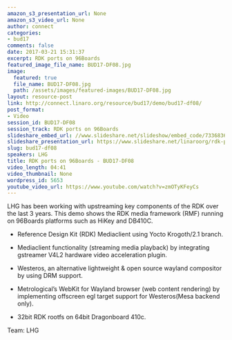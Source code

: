 ```yaml
---
amazon_s3_presentation_url: None
amazon_s3_video_url: None
author: connect
categories:
- bud17
comments: false
date: 2017-03-21 15:31:37
excerpt: RDK ports on 96Boards
featured_image_file_name: BUD17-DF08.jpg
image:
  featured: true
  file_name: BUD17-DF08.jpg
  path: /assets/images/featured-images/BUD17-DF08.jpg
layout: resource-post
link: http://connect.linaro.org/resource/bud17/demo/bud17-df08/
post_format:
- Video
session_id: BUD17-DF08
session_track: RDK ports on 96Boards
slideshare_embed_url: //www.slideshare.net/slideshow/embed_code/73368363
slideshare_presentation_url: https://www.slideshare.net/linaroorg/rdk-ports-on-96boards
slug: bud17-df08
speakers: LHG
title: RDK ports on 96Boards - BUD17-DF08
video_length: 04:41
video_thumbnail: None
wordpress_id: 5653
youtube_video_url: https://www.youtube.com/watch?v=zmOTyKFeyCs
---
```


LHG has been working with upstreaming key components of the RDK over the last 3 years. This demo shows the RDK media framework (RMF) running on 96Boards platforms such as HiKey and DB410C.

- Reference Design Kit (RDK) Mediaclient using Yocto Krogoth/2.1 branch.

- Mediaclient functionality (streaming media playback) by integrating gstreamer V4L2 hardware video acceleration plugin.

- Westeros, an alternative lightweight & open source wayland compositor by using DRM support.

- Metrological’s WebKit for Wayland browser (web content rendering) by implementing offscreen egl target support for Westeros(Mesa backend only).

- 32bit RDK rootfs on 64bit Dragonboard 410c.

Team: LHG